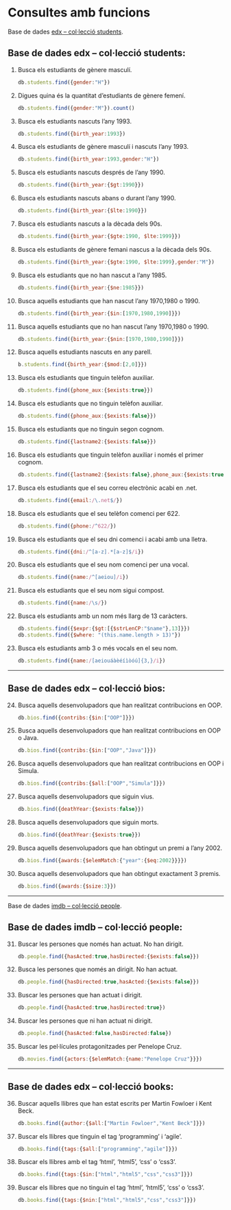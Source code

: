 # Consultes amb funcions

Base de dades [edx – col·lecció students](https://github.com/mahisumit/DAW-BaseDeDades/blob/main/4.%20Base%20de%20dades%20objecte%20relacionals%20(UF4)/DataBase/edx.zip).

## Base de dades edx – col·lecció students:

1. Busca els estudiants de gènere masculí.
   ```js
   db.students.find({gender:"H"})
   ```
2. Digues quina és la quantitat d’estudiants de gènere femení.
   ```js
   db.students.find({gender:"M"}).count()
   ```
3. Busca els estudiants nascuts l’any 1993.
   ```js
   db.students.find({birth_year:1993})
   ```
4. Busca els estudiants de gènere masculí i nascuts l’any 1993.
   ```js
   db.students.find({birth_year:1993,gender:"H"})
   ```
5. Busca els estudiants nascuts després de l’any 1990.
   ```js
   db.students.find({birth_year:{$gt:1990}})
   ```
6. Busca els estudiants nascuts abans o durant l’any 1990.
   ```js
   db.students.find({birth_year:{$lte:1990}})
   ```
7. Busca els estudiants nascuts a la dècada dels 90s.
   ```js
   db.students.find({birth_year:{$gte:1990, $lte:1999}})
   ```
8.  Busca els estudiants de gènere femani nascus a la dècada dels 90s.
    ```js
    db.students.find({birth_year:{$gte:1990, $lte:1999},gender:"M"})
    ```
9.  Busca els estudiants que no han nascut a l’any 1985.
    ```js
    db.students.find({birth_year:{$ne:1985}})
    ```
10. Busca aquells estudiants que han nascut l’any 1970,1980 o 1990.
    ```js
    db.students.find({birth_year:{$in:[1970,1980,1990]}})
    ```
11. Busca aquells estudiants que no han nascut l’any 1970,1980 o 1990.
    ```js
    db.students.find({birth_year:{$nin:[1970,1980,1990]}})
    ```
12. Busca aquells estudiants nascuts en any parell.
    ```js
    b.students.find({birth_year:{$mod:[2,0]}})
    ```
13. Busca els estudiants que tinguin telèfon auxiliar.
    ```js
    db.students.find({phone_aux:{$exists:true}})
    ```
14. Busca els estudiants que no tinguin telèfon auxiliar.
    ```js
    db.students.find({phone_aux:{$exists:false}})
    ```
15. Busca els estudiants que no tinguin segon cognom.
    ```js
    db.students.find({lastname2:{$exists:false}})
    ```
16. Busca els estudiants que tinguin telèfon auxiliar i només el primer cognom.
    ```js
    db.students.find({lastname2:{$exists:false},phone_aux:{$exists:true}})
    ```
17. Busca els estudiants que el seu correu electrònic acabi en .net.
    ```js
    db.students.find({email:/\.net$/})
    ```
18. Busca els estudiants que el seu telèfon comenci per 622.
    ```js
    db.students.find({phone:/^622/})
    ```
19. Busca els estudiants que el seu dni comenci i acabi amb una lletra.
    ```js
    db.students.find({dni:/^[a-z].*[a-z]$/i})
    ```
20. Busca els estudiants que el seu nom comenci per una vocal.
    ```js
    db.students.find({name:/^[aeiou]/i})
    ```
21. Busca els estudiants que el seu nom sigui compost.
    ```js
    db.students.find({name:/\s/})
    ```
22. Busca els estudiants amb un nom més llarg de 13 caràcters.
    ```js
    db.students.find({$expr:{$gt:[{$strLenCP:"$name"},13]}})
    db.students.find({$where: "(this.name.length > 13)"})
    ```
23. Busca els estudiants amb 3 o més vocals en el seu nom.
    ```js
    db.students.find({name:/[aeiouáàèéíìòóú]{3,}/i})
    ```

***

## Base de dades edx – col·lecció bios:

24. Busca aquells desenvolupadors que han realitzat contribucions en OOP.
    ```js
    db.bios.find({contribs:{$in:["OOP"]}})
    ```
25. Busca aquells desenvolupadors que han realitzat contribucions en OOP o Java.
    ```js
    db.bios.find({contribs:{$in:["OOP","Java"]}})
    ```
26. Busca aquells desenvolupadors que han realitzat contribucions en OOP i Simula.
    ```js
    db.bios.find({contribs:{$all:["OOP","Simula"]}})
    ```
27. Busca aquells desenvolupadors que siguin vius.
    ```js
    db.bios.find({deathYear:{$exists:false}})
    ```
28. Busca aquells desenvolupadors que siguin morts.
    ```js
    db.bios.find({deathYear:{$exists:true}})
    ```
29. Busca aquells desenvolupadors que han obtingut un premi a l’any 2002.
    ```js
    db.bios.find({awards:{$elemMatch:{"year":{$eq:2002}}}})
    ```
30. Busca aquells desenvolupadors que han obtingut exactament 3 premis.
    ```js
    db.bios.find({awards:{$size:3}})
    ```

***

Base de dades [imdb – col·lecció people](https://github.com/mahisumit/DAW-BaseDeDades/blob/main/4.%20Base%20de%20dades%20objecte%20relacionals%20(UF4)/DataBase/imdb.zip).
## Base de dades imdb – col·lecció people:
31. Buscar les persones que només han actuat. No han dirigit.
    ```js
    db.people.find({hasActed:true,hasDirected:{$exists:false}})
    ```
32. Busca les persones que només an dirigit. No han actuat.
    ```js
    db.people.find({hasDirected:true,hasActed:{$exists:false}})
    ```
33. Buscar les persones que han actuat i dirigit.
    ```js
    db.people.find({hasActed:true,hasDirected:true})
    ```
34. Buscar les persones que ni han actuat ni dirigit.
    ```js
    db.people.find({hasActed:false,hasDirected:false})
    ```
35. Buscar les pel·lícules protagonitzades per Penelope Cruz.
    ```js
    db.movies.find({actors:{$elemMatch:{name:"Penelope Cruz"}}})
    ```

***

## Base de dades edx – col·lecció books:
36. Buscar aquells llibres que han estat escrits per Martin Fowloer i Kent Beck.
    ```js
    db.books.find({author:{$all:["Martin Fowloer","Kent Beck"]}})
    ```
37. Buscar els llibres que tinguin el tag ‘programming’ i ‘agile’.
    ```js
    db.books.find({tags:{$all:["programming","agile"]}})
    ```
38. Buscar els llibres amb el tag ‘html’, ‘html5’, ‘css’ o ‘css3’.
    ```js
    db.books.find({tags:{$in:["html","html5","css","css3"]}})
    ```
39. Buscar els llibres que no tinguin el tag ‘html’, ‘html5’, ‘css’ o ‘css3’.
    ```js
    db.books.find({tags:{$nin:["html","html5","css","css3"]}})
    ```

